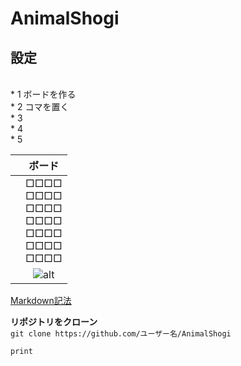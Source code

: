 # AnimalShogi

## 設定
<br>
* 1 ボードを作る<br>
* 2 コマを置く  <br>
* 3<br>
* 4<br>
* 5<br>

|	|ボード|
|---|:---:|
|	|□□□□<br>□□□□<br>□□□□<br>□□□□<br>□□□□<br>□□□□<br>□□□□|
|	|![alt](https://qph.fs.quoracdn.net/main-qimg-3facd2ff72539f4687eb3eb36ced11a0)

[Markdown記法](https://gist.github.com/mignonstyle/083c9e1651d7734f84c99b8cf49d57fa)

**リポジトリをクローン**  
`git clone https://github.com/ユーザー名/AnimalShogi`

`print`